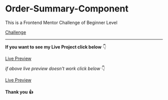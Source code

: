 # Order-Summary-Component

This is a Frontend Mentor Challenge of Beginner Level

[Challenge](https://www.frontendmentor.io/challenges/order-summary-component-QlPmajDUj)

---

**If you want to see my Live Project click below** :point_down:

[Live Preview](https://competent-brattain-63196d.netlify.app)

_if above live preview doesn't work click below_ :point_down:

[Live Preview](https://order-summary-component-eta.vercel.app)

#### Thank you :+1:
